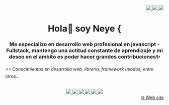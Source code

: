 <div id="contacto" align="end">
  <a title="neyeska.go@gmail.com" href="" align="start">
      <img src="https://img.shields.io/badge/Gmail-D14836?style=for-the-badge&logo=gmail&logoColor=white">
  </a>
  <a title="(+56 9)4409 7355)" href="https://wa.me/56944097355" align="end">
      <img src="https://img.shields.io/badge/WhatsApp-25D366?style=for-the-badge&logo=whatsapp&logoColor=white">
  </a>
   <a title="Instagram" href="https://instagram.com/neyeskagoidas" align="end">
      <img src="https://img.shields.io/badge/Instagram-E4405F?style=for-the-badge&logo=instagram&logoColor=white">
  </a>
 
</div>
<div id="header" align="center" font-size="18px">
  <h1 align="center">Hola👋 soy Neye { </h1>
</div>

<h3 align="center">Me especializo en desarrollo web profesional en javascript - Fullstack, mantengo una actitud constante de aprendizaje y mi deseo en el ambito es poder hacer grandes contribuciones✨</h3>

<h6>⚡⚡ Conocimientos en desarrollo web, libreria, framework usados, entre otros...</h6>
<div id="contacto" align="center">
  <a href="">
      <img src="https://img.shields.io/badge/Visual_Studio-5C2D91?style=for-the-badge&logo=visual%20studio&logoColor=white">
  </a>
  <a href="">
      <img src="https://img.shields.io/badge/axios-671ddf?&style=for-the-badge&logo=axios&logoColor=white">
  </a>
  <a href="" >
      <img src="https://img.shields.io/badge/Chart%20js-FF6384?style=for-the-badge&logo=chartdotjs&logoColor=white">
  </a>
  <a href="">
      <img src="https://img.shields.io/badge/Bootstrap-563D7C?style=for-the-badge&logo=bootstrap&logoColor=white">
  </a>
  <a href="">
      <img src="https://img.shields.io/badge/Discord-5865F2?style=for-the-badge&logo=discord&logoColor=white">
  </a>
  <a href="">
      <img src="https://img.shields.io/badge/Slack-4A154B?style=for-the-badge&logo=slack&logoColor=white">
  </a>
  
  
</div>

<div align="end">
  <a href="https://neyeskamedina.github.io/">&#127760; Web site</a>
</div>
<!--  <a title="JavaScript" href="https://wa.me/56944097355" align="end">
      <img src="https://img.shields.io/badge/JavaScript-323330?style=for-the-badge&logo=javascript&logoColor=F7DF1E">
  </a>
  <a title="" href="https://wa.me/56944097355" align="end">
      <img src="https://img.shields.io/badge/JavaScript-323330?style=for-the-badge&logo=javascript&logoColor=F7DF1E">
  </a>
  <a title="JavaScript" href="https://wa.me/56944097355" align="end">
      <img src="https://img.shields.io/badge/JavaScript-323330?style=for-the-badge&logo=javascript&logoColor=F7DF1E">
  </a>
  <a title="JavaScript" href="https://wa.me/56944097355" align="end">
      <img src="https://img.shields.io/badge/JavaScript-323330?style=for-the-badge&logo=javascript&logoColor=F7DF1E">
  </a>
  <a title="JavaScript" href="https://wa.me/56944097355" align="end">
      <img src="https://img.shields.io/badge/JavaScript-323330?style=for-the-badge&logo=javascript&logoColor=F7DF1E">
  </a> -->


<!--
**NeyeskaMedina/NeyeskaMedina** is a ✨ _special_ ✨ repository because its `README.md` (this file) appears on your GitHub profile.
- 🔭 I’m currently working on ...
- 🌱 I’m currently learning ...
- 👯 I’m looking to collaborate on ...
- 🤔 I’m looking for help with ...
- 💬 Ask me about ...	&#129351
- 📫 How to reach me: ...
- 😄 Pronouns: ...
- ⚡ Fun fact: ...
-->
